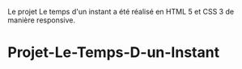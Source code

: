 Le projet Le temps d'un instant a été réalisé en HTML 5 et CSS 3 de manière responsive.
# Projet-Le-Temps-D-un-Instant
